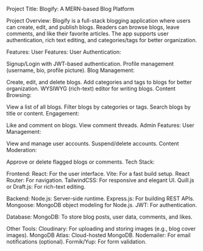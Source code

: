 Project Title:
Blogify: A MERN-based Blog Platform

Project Overview:
Blogify is a full-stack blogging application where users can create, edit, and publish blogs. Readers can browse blogs, leave comments, and like their favorite articles. The app supports user authentication, rich text editing, and categories/tags for better organization.

Features:
User Features:
User Authentication:

Signup/Login with JWT-based authentication.
Profile management (username, bio, profile picture).
Blog Management:

Create, edit, and delete blogs.
Add categories and tags to blogs for better organization.
WYSIWYG (rich-text) editor for writing blogs.
Content Browsing:

View a list of all blogs.
Filter blogs by categories or tags.
Search blogs by title or content.
Engagement:

Like and comment on blogs.
View comment threads.
Admin Features:
User Management:

View and manage user accounts.
Suspend/delete accounts.
Content Moderation:

Approve or delete flagged blogs or comments.
Tech Stack:

Frontend:
React: For the user interface.
Vite: For a fast build setup.
React Router: For navigation.
TailwindCSS: For responsive and elegant UI.
Quill.js or Draft.js: For rich-text editing.

Backend:
Node.js: Server-side runtime.
Express.js: For building REST APIs.
Mongoose: MongoDB object modeling for Node.js.
JWT: For authentication.

Database:
MongoDB: To store blog posts, user data, comments, and likes.

Other Tools:
Cloudinary: For uploading and storing images (e.g., blog cover images).
MongoDB Atlas: Cloud-hosted MongoDB.
Nodemailer: For email notifications (optional).
Formik/Yup: For form validation.